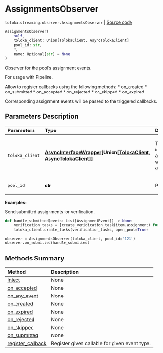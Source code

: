 # AssignmentsObserver
`toloka.streaming.observer.AssignmentsObserver` | [Source code](https://github.com/Toloka/toloka-kit/blob/v1.0.2/src/streaming/observer.py#L306)

```python
AssignmentsObserver(
    self,
    toloka_client: Union[TolokaClient, AsyncTolokaClient],
    pool_id: str,
    *,
    name: Optional[str] = None
)
```

Observer for the pool's assignment events.


For usage with Pipeline.

Allow to register callbacks using the following methods:
    * on_created
    * on_submitted
    * on_accepted
    * on_rejected
    * on_skipped
    * on_expired

Corresponding assignment events will be passed to the triggered callbacks.

## Parameters Description

| Parameters | Type | Description |
| :----------| :----| :-----------|
`toloka_client`|**[AsyncInterfaceWrapper](toloka.util.async_utils.AsyncInterfaceWrapper.md)\[Union\[[TolokaClient](toloka.client.TolokaClient.md), [AsyncTolokaClient](toloka.async_client.client.AsyncTolokaClient.md)\]\]**|<p>TolokaClient instance or async wrapper around it.</p>
`pool_id`|**str**|<p>Pool ID.</p>

**Examples:**

Send submitted assignments for verification.

```python
def handle_submitted(evets: List[AssignmentEvent]) -> None:
    verification_tasks = [create_veridication_task(item.assignment) for item in evets]
    toloka_client.create_tasks(verification_tasks, open_pool=True)

observer = AssignmentsObserver(toloka_client, pool_id='123')
observer.on_submitted(handle_submitted)
```
## Methods Summary

| Method | Description |
| :------| :-----------|
[inject](toloka.streaming.observer.AssignmentsObserver.inject.md)| None
[on_accepted](toloka.streaming.observer.AssignmentsObserver.on_accepted.md)| None
[on_any_event](toloka.streaming.observer.AssignmentsObserver.on_any_event.md)| None
[on_created](toloka.streaming.observer.AssignmentsObserver.on_created.md)| None
[on_expired](toloka.streaming.observer.AssignmentsObserver.on_expired.md)| None
[on_rejected](toloka.streaming.observer.AssignmentsObserver.on_rejected.md)| None
[on_skipped](toloka.streaming.observer.AssignmentsObserver.on_skipped.md)| None
[on_submitted](toloka.streaming.observer.AssignmentsObserver.on_submitted.md)| None
[register_callback](toloka.streaming.observer.AssignmentsObserver.register_callback.md)| Register given callable for given event type.
